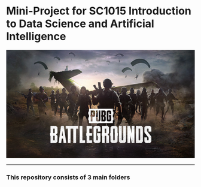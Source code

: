 # Mini-Project for SC1015 Introduction to Data Science and Artificial Intelligence
![alt text](https://github.com/Gyanroh/SC1015_PUBG_Project/blob/main/image_folder/PUBG.jpg "Source: https://store.steampowered.com/app/578080/PUBG_BATTLEGROUNDS/")




---

### This repository consists of 3 main folders

